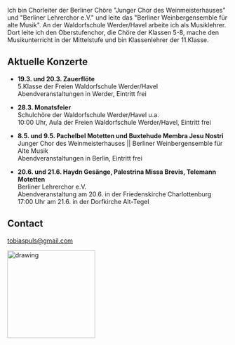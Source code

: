 Ich bin Chorleiter der Berliner Chöre "Junger Chor des Weinmeisterhauses" und "Berliner Lehrerchor e.V." und leite das "Berliner Weinbergensemble für alte Musik". An der Waldorfschule Werder/Havel arbeite ich als Musiklehrer. Dort leite ich den Oberstufenchor, die Chöre der Klassen 5-8, mache den Musikunterricht in der Mittelstufe und bin Klassenlehrer der 11.Klasse. 

## Aktuelle Konzerte

* **19.3. und 20.3. Zauerflöte** <br>
5.Klasse der Freien Waldorfschule Werder/Havel <br>
Abendveranstaltungen in Werder, Eintritt frei

* **28.3. Monatsfeier** <br>
Schulchöre der Waldorfschule Werder/Havel u.a.<br>
10:00 Uhr, Aula der Freien Waldorfschule Werder/Havel, Eintritt frei


* **8.5. und 9.5. Pachelbel Motetten und Buxtehude Membra Jesu Nostri** <br>
Junger Chor des Weinmeisterhauses || Berliner Weinbergensemble für Alte Musik <br>
Abendveranstaltungen in Berlin, Eintritt frei


* **20.6. und 21.6. Haydn Gesänge, Palestrina Missa Brevis, Telemann Motetten** <br>
Berliner Lehrerchor e.V. <br>
Abendveranstaltung am 20.6. in der Friedenskirche Charlottenburg <br>
17:00 Uhr am 21.6. in der Dorfkirche Alt-Tegel

## Contact

<a href="mailto:tobiaspuls@gmail.com">tobiaspuls@gmail.com</a>

<img src="https://tobiaspuls.github.io/images/50.jpg" alt="drawing" width="200"/>
